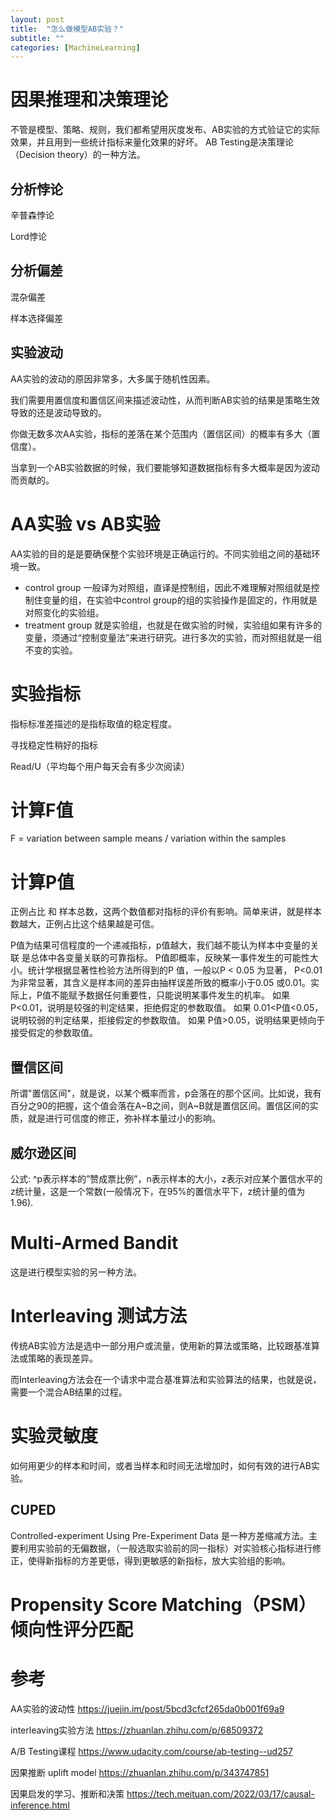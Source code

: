 ```yaml
---
layout: post
title:  "怎么做模型AB实验？"
subtitle: ""
categories: [MachineLearning]
---
```


# 因果推理和决策理论

不管是模型、策略、规则，我们都希望用灰度发布、AB实验的方式验证它的实际效果，并且用到一些统计指标来量化效果的好坏。
AB Testing是决策理论（Decision theory）的一种方法。


## 分析悖论

辛普森悖论

Lord悖论

## 分析偏差

混杂偏差

样本选择偏差



## 实验波动

AA实验的波动的原因非常多，大多属于随机性因素。

我们需要用置信度和置信区间来描述波动性，从而判断AB实验的结果是策略生效导致的还是波动导致的。

你做无数多次AA实验，指标的差落在某个范围内（置信区间）的概率有多大（置信度）。


当拿到一个AB实验数据的时候，我们要能够知道数据指标有多大概率是因为波动而贡献的。


# AA实验 vs AB实验

AA实验的目的是是要确保整个实验环境是正确运行的。不同实验组之间的基础环境一致。

* control group 一般译为对照组，直译是控制组，因此不难理解对照组就是控制住变量的组，在实验中control group的组的实验操作是固定的，作用就是对照变化的实验组。
* treatment group 就是实验组，也就是在做实验的时候，实验组如果有许多的变量，须通过“控制变量法”来进行研究。进行多次的实验，而对照组就是一组不变的实验。







# 实验指标

指标标准差描述的是指标取值的稳定程度。

寻找稳定性稍好的指标

Read/U（平均每个用户每天会有多少次阅读）



# 计算F值

F = variation between sample means / variation within the samples

# 计算P值

正例占比 和 样本总数，这两个数值都对指标的评价有影响。简单来讲，就是样本数越大，正例占比这个结果越是可信。

P值为结果可信程度的一个递减指标，p值越大，我们越不能认为样本中变量的关联 是总体中各变量关联的可靠指标。
P值即概率，反映某一事件发生的可能性大小。统计学根据显著性检验方法所得到的P 值，一般以P < 0.05 为显著， P<0.01 为非常显著，其含义是样本间的差异由抽样误差所致的概率小于0.05 或0.01。实际上，P值不能赋予数据任何重要性，只能说明某事件发生的机率。
如果 P<0.01，说明是较强的判定结果，拒绝假定的参数取值。
如果 0.01<P值<0.05，说明较弱的判定结果，拒接假定的参数取值。
如果 P值>0.05，说明结果更倾向于接受假定的参数取值。


## 置信区间

所谓"置信区间"，就是说，以某个概率而言，p会落在的那个区间。比如说，我有百分之90的把握，这个值会落在A~B之间，则A~B就是置信区间。置信区间的实质，就是进行可信度的修正，弥补样本量过小的影响。

## 威尔逊区间

公式:
^p表示样本的”赞成票比例”，n表示样本的大小，z表示对应某个置信水平的z统计量，这是一个常数(一般情况下，在95%的置信水平下，z统计量的值为1.96).



# Multi-Armed Bandit

这是进行模型实验的另一种方法。

# Interleaving 测试方法

传统AB实验方法是选中一部分用户或流量，使用新的算法或策略，比较跟基准算法或策略的表现差异。

而Interleaving方法会在一个请求中混合基准算法和实验算法的结果，也就是说，需要一个混合AB结果的过程。


# 实验灵敏度
如何用更少的样本和时间，或者当样本和时间无法增加时，如何有效的进行AB实验。

## CUPED
Controlled-experiment Using Pre-Experiment Data 是一种方差缩减方法。主要利用实验前的无偏数据，（一般选取实验前的同一指标）对实验核心指标进行修正，使得新指标的方差更低，得到更敏感的新指标，放大实验组的影响。


# Propensity Score Matching（PSM）倾向性评分匹配



# 参考

AA实验的波动性 https://juejin.im/post/5bcd3cfcf265da0b001f69a9

interleaving实验方法 https://zhuanlan.zhihu.com/p/68509372

A/B Testing课程 https://www.udacity.com/course/ab-testing--ud257

因果推断 uplift model https://zhuanlan.zhihu.com/p/343747851

因果启发的学习、推断和决策 https://tech.meituan.com/2022/03/17/causal-inference.html